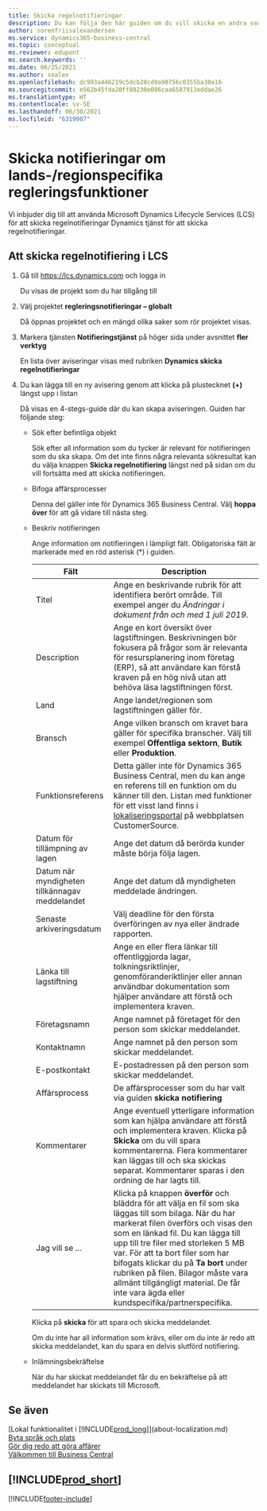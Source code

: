 ```yaml
---
title: Skicka regelnotifieringar
description: Du kan följa den här guiden om du vill skicka en andra varning till produktteamet om du vet om nya bestämmelser som kräver stöd för funktionen i Business Central.
author: sorenfriisalexandersen
ms.service: dynamics365-business-central
ms.topic: conceptual
ms.reviewer: edupont
ms.search.keywords: ''
ms.date: 06/25/2021
ms.author: soalex
ms.openlocfilehash: dc993a446219c5dcb28cd9a90756c0355ba30a16
ms.sourcegitcommit: e562b45fda20ff88230e086caa6587913eddae26
ms.translationtype: HT
ms.contentlocale: sv-SE
ms.lasthandoff: 06/30/2021
ms.locfileid: "6319987"
---
```

# <a name="submit-alerts-about-countryregion-specific-regulatory-features"></a>Skicka notifieringar om lands-/regionspecifika regleringsfunktioner

Vi inbjuder dig till att använda Microsoft Dynamics Lifecycle Services (LCS) för att skicka regelnotifieringar Dynamics tjänst för att skicka regelnotifieringar.  

## <a name="to-submit-a-regulatory-alert-in-lcs"></a>Att skicka regelnotifiering i LCS

1. Gå till https://lcs.dynamics.com och logga in  

    Du visas de projekt som du har tillgång till

2. Välj projektet **regleringsnotifieringar – globalt**

    Då öppnas projektet och en mängd olika saker som rör projektet visas.

3. Markera tjänsten **Notifieringstjänst** på höger sida under avsnittet **fler verktyg**

    En lista över aviseringar visas med rubriken **Dynamics skicka regelnotifieringar**

4. Du kan lägga till en ny avisering genom att klicka på plustecknet **(+)** längst upp i listan

    Då visas en 4-stegs-guide där du kan skapa aviseringen. Guiden har följande steg:
    - Sök efter befintliga objekt

        Sök efter all information som du tycker är relevant för notifieringen som du ska skapa. Om det inte finns några relevanta sökresultat kan du välja knappen **Skicka regelnotifiering** längst ned på sidan om du vill fortsätta med att skicka notifieringen.
    - Bifoga affärsprocesser

        Denna del gäller inte för Dynamics 365 Business Central. Välj **hoppa över** för att gå vidare till nästa steg.
    - Beskriv notifieringen

        Ange information om notifieringen i lämpligt fält. Obligatoriska fält är markerade med en röd asterisk (\*) i guiden.

        |Fält        |Description                               |
        |-------------|------------------------------------------|
        |Titel  | Ange en beskrivande rubrik för att identifiera berört område. Till exempel anger du *Ändringar i dokument från och med 1 juli 2019*. |
        |Description  | Ange en kort översikt över lagstiftningen. Beskrivningen bör fokusera på frågor som är relevanta för resursplanering inom företag (ERP), så att användare kan förstå kraven på en hög nivå utan att behöva läsa lagstiftningen först.|
        |Land  | Ange landet/regionen som lagstiftningen gäller för.|
        |Bransch| Ange vilken bransch om kravet bara gäller för specifika branscher. Välj till exempel **Offentliga sektorn**, **Butik** eller **Produktion**.|
        |Funktionsreferens  | Detta gäller inte för Dynamics 365 Business Central, men du kan ange en referens till en funktion om du känner till den. Listan med funktioner för ett visst land finns i [lokaliseringsportal](/dynamics/s-e/) på webbplatsen CustomerSource. |
        |Datum för tillämpning av lagen  | Ange det datum då berörda kunder måste börja följa lagen.|
        |Datum när myndigheten tillkännagav meddelandet  | Ange det datum då myndigheten meddelade ändringen.|
        |Senaste arkiveringsdatum  | Välj deadline för den första överföringen av nya eller ändrade rapporten.|
        |Länka till lagstiftning  | Ange en eller flera länkar till offentliggjorda lagar, tolkningsriktlinjer, genomföranderiktlinjer eller annan användbar dokumentation som hjälper användare att förstå och implementera kraven.|
        |Företagsnamn  | Ange namnet på företaget för den person som skickar meddelandet.|
        |Kontaktnamn  | Ange namnet på den person som skickar meddelandet. |
        |E-postkontakt  | E-postadressen på den person som skickar meddelandet.|
        |Affärsprocess  | De affärsprocesser som du har valt via guiden **skicka notifiering**|
        |Kommentarer  | Ange eventuell ytterligare information som kan hjälpa användare att förstå och implementera kraven. Klicka på **Skicka** om du vill spara kommentarerna. Flera kommentarer kan läggas till och ska skickas separat. Kommentarer sparas i den ordning de har lagts till. |
        |Jag vill se ...  | Klicka på knappen **överför** och bläddra för att välja en fil som ska läggas till som bilaga. När du har markerat filen överförs och visas den som en länkad fil. Du kan lägga till upp till tre filer med storleken 5 MB var. För att ta bort filer som har bifogats klickar du på **Ta bort** under rubriken på filen. Bilagor måste vara allmänt tillgängligt material. De får inte vara ägda eller kundspecifika/partnerspecifika.|

        Klicka på **skicka** för att spara och skicka meddelandet.

        Om du inte har all information som krävs, eller om du inte är redo att skicka meddelandet, kan du spara en delvis slutförd notifiering.

    - Inlämningsbekräftelse

      När du har skickat meddelandet får du en bekräftelse på att meddelandet har skickats till Microsoft.

## <a name="see-also"></a>Se även

[Lokal funktionalitet i [!INCLUDE[prod_long](includes/prod_long.md)]](about-localization.md)  
[Byta språk och plats](about-locale-language.md)  
[Gör dig redo att göra affärer](ui-get-ready-business.md)  
[Välkommen till Business Central](index.md)  

## [!INCLUDE[prod_short](includes/free_trial_md.md)]  


[!INCLUDE[footer-include](includes/footer-banner.md)]
